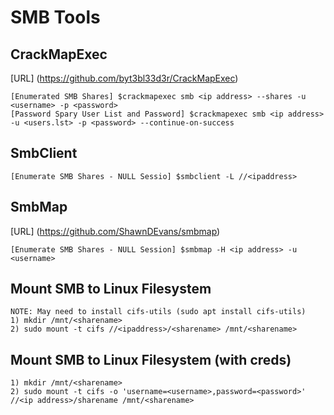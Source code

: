 # SMB Tools

## CrackMapExec
[URL] (https://github.com/byt3bl33d3r/CrackMapExec)
```
[Enumerated SMB Shares] $crackmapexec smb <ip address> --shares -u <username> -p <password>
[Password Spary User List and Password] $crackmapexec smb <ip address> -u <users.lst> -p <password> --continue-on-success
```

## SmbClient
```
[Enumerate SMB Shares - NULL Sessio] $smbclient -L //<ipaddress>
```

## SmbMap
[URL] (https://github.com/ShawnDEvans/smbmap)
```
[Enumerate SMB Shares - NULL Session] $smbmap -H <ip address> -u <username>
```

## Mount SMB to Linux Filesystem
```
NOTE: May need to install cifs-utils (sudo apt install cifs-utils)
1) mkdir /mnt/<sharename>
2) sudo mount -t cifs //<ipaddress>/<sharename> /mnt/<sharename>
```

## Mount SMB to Linux Filesystem (with creds)
```
1) mkdir /mnt/<sharename>
2) sudo mount -t cifs -o 'username=<username>,password=<password>' //<ip address>/sharename /mnt/<sharename>
```